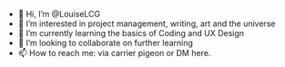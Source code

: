 - 👋 Hi, I’m @LouiseLCG
- 👀 I’m interested in project management, writing, art and the universe
- 🌱 I’m currently learning the basics of Coding and UX Design
- 💞️ I’m looking to collaborate on further learning
- 📫 How to reach me: via carrier pigeon or DM here.

<!---
LouiseLCG/LouiseLCG is a ✨ special ✨ repository because its `README.md` (this file) appears on your GitHub profile.
You can click the Preview link to take a look at your changes.
--->
